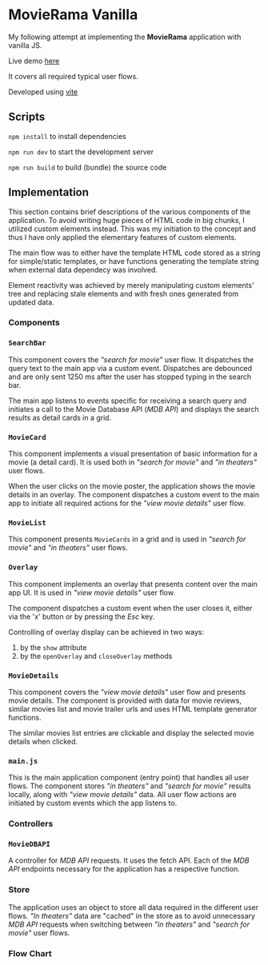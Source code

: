 # MovieRama Vanilla
My following attempt at implementing the **MovieRama** application with vanilla JS.

Live demo [here](https://movierama-react.herokuapp.com/)

It covers all required typical user flows.

Developed using [vite](https://vitejs.dev/])

## Scripts

`npm install` to install dependencies

`npm run dev` to start the development server

`npm run build` to build (bundle) the source code

## Implementation
This section contains brief descriptions of the various components of the application. To avoid writing huge pieces of HTML code in big chunks, I utilized custom elements instead. This was my initiation to the concept and thus I have only applied the elementary features of custom elements.

The main flow was to either have the template HTML code stored as a string for simple/static templates, or have functions generating the template string when external data dependecy was involved.

Element reactivity was achieved by merely manipulating custom elements' tree and replacing stale elements and with fresh ones generated from updated data.

### Components
### **`SearchBar`**
This component covers the _"search for movie"_ user flow. It dispatches the query text to the main app via a custom event. Dispatches are debounced and are only sent 1250 ms after the user has stopped typing in the search bar.

The main app listens to events specific for receiving a search query and initiates a call to the Movie Database API (*MDB API*) and displays the search results as detail cards in a grid.

### **`MovieCard`**
This component implements a visual presentation of basic information for a movie (a detail card).
It is used both in _"search for movie"_ and _"in theaters"_ user flows.

When the user clicks on the movie poster, the application shows the movie details in an overlay. The component dispatches a custom event to the main app to initiate all required actions for the _"view movie details"_ user flow.

### **`MovieList`**
This component presents `MovieCards` in a grid and is used in _"search for movie"_ and _"in theaters"_ user flows.

### **`Overlay`**
This component implements an overlay that presents content over the main app UI.
It is used in _"view movie details"_ user flow.

The component dispatches a custom event when the user closes it, either via the 'x' button or by pressing the *Esc* key.

Controlling of overlay display can be achieved in two ways:
1. by the `show` attribute
2. by the `openOverlay` and `closeOverlay` methods

### **`MovieDetails`**
This component covers the _"view movie details"_ user flow and presents movie 
details. The component is provided with data for movie reviews, similar movies list and movie trailer urls and uses HTML template generator functions.

The similar movies list entries are clickable and display the selected movie details when clicked.

### **`main.js`**
This is the main application component (entry point) that handles all user flows. The component stores _"in theaters"_ and _"search for movie"_ results locally, along with _"view movie details"_ data. All user flow actions are initiated by custom events which the app listens to.

### **Controllers**

### **`MovieDBAPI`**
A controller for *MDB API* requests. It uses the fetch API. Each of the *MDB API* endpoints necessary for the application has a respective function.

### **Store**
The application uses an object to store all data required in the different user flows. _"In theaters"_ data are "cached" in the store as to avoid unnecessary *MDB API* requests when switching between _"in theaters"_ and _"search for movie"_ user flows.

### **Flow Chart**
